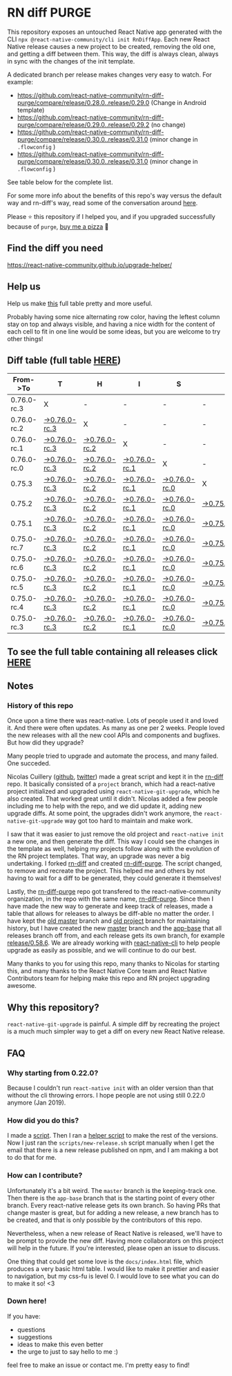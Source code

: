 # RN diff PURGE

This repository exposes an untouched React Native app generated with the CLI
`npx @react-native-community/cli init RnDiffApp`. Each new React Native release causes a new project to be created, removing the old one, and getting a diff between them. This way, the diff is always clean, always in sync with the changes of the init template.

A dedicated branch per release makes changes very easy
to watch. For example:

- https://github.com/react-native-community/rn-diff-purge/compare/release/0.28.0..release/0.29.0
  (Change in Android template)
- https://github.com/react-native-community/rn-diff-purge/compare/release/0.29.0..release/0.29.2
  (no change)
- https://github.com/react-native-community/rn-diff-purge/compare/release/0.30.0..release/0.31.0
  (minor change in `.flowconfig` )
- https://github.com/react-native-community/rn-diff-purge/compare/release/0.30.0..release/0.31.0
  (minor change in `.flowconfig` )

See table below for the complete list.

For some more info about the benefits of this repo's way versus the default way and rn-diff's way, read some of the conversation around [here](https://github.com/react-native-community/discussions-and-proposals/issues/68#issuecomment-452227478).

Please :star: this repository if I helped you, and if you upgraded successfully because of `purge`, [buy me a pizza](https://www.buymeacoffee.com/pvinis) :pizza:

## Find the diff you need

https://react-native-community.github.io/upgrade-helper/

## Help us

Help us make [this](https://react-native-community.github.io/rn-diff-purge) full table pretty and more useful.

Probably having some nice alternating row color, having the leftest column stay on top and always visible, and having a nice width for the content of each cell to fit in one line would be some ideas, but you are welcome to try other things!

## Diff table (full table [HERE](https://react-native-community.github.io/rn-diff-purge/))

| From->To    | T                                                                                                                         | H                                                                                                                         | I                                                                                                                         | S                                                                                                                         |                                                                                                                 | I                                                                                                               | S                                                                                                               |                                                                                                                           | C                                                                                                                         | O                                                                                                                         | O                                                                                                                         | L |
| ----------- | ------------------------------------------------------------------------------------------------------------------------- | ------------------------------------------------------------------------------------------------------------------------- | ------------------------------------------------------------------------------------------------------------------------- | ------------------------------------------------------------------------------------------------------------------------- | --------------------------------------------------------------------------------------------------------------- | --------------------------------------------------------------------------------------------------------------- | --------------------------------------------------------------------------------------------------------------- | ------------------------------------------------------------------------------------------------------------------------- | ------------------------------------------------------------------------------------------------------------------------- | ------------------------------------------------------------------------------------------------------------------------- | ------------------------------------------------------------------------------------------------------------------------- | - |
| 0.76.0-rc.3 | X                                                                                                                         | -                                                                                                                         | -                                                                                                                         | -                                                                                                                         | -                                                                                                               | -                                                                                                               | -                                                                                                               | -                                                                                                                         | -                                                                                                                         | -                                                                                                                         | -                                                                                                                         | - |
| 0.76.0-rc.2 | [->0.76.0-rc.3](https://github.com/react-native-community/rn-diff-purge/compare/release/0.76.0-rc.2..release/0.76.0-rc.3) | X                                                                                                                         | -                                                                                                                         | -                                                                                                                         | -                                                                                                               | -                                                                                                               | -                                                                                                               | -                                                                                                                         | -                                                                                                                         | -                                                                                                                         | -                                                                                                                         | - |
| 0.76.0-rc.1 | [->0.76.0-rc.3](https://github.com/react-native-community/rn-diff-purge/compare/release/0.76.0-rc.1..release/0.76.0-rc.3) | [->0.76.0-rc.2](https://github.com/react-native-community/rn-diff-purge/compare/release/0.76.0-rc.1..release/0.76.0-rc.2) | X                                                                                                                         | -                                                                                                                         | -                                                                                                               | -                                                                                                               | -                                                                                                               | -                                                                                                                         | -                                                                                                                         | -                                                                                                                         | -                                                                                                                         | - |
| 0.76.0-rc.0 | [->0.76.0-rc.3](https://github.com/react-native-community/rn-diff-purge/compare/release/0.76.0-rc.0..release/0.76.0-rc.3) | [->0.76.0-rc.2](https://github.com/react-native-community/rn-diff-purge/compare/release/0.76.0-rc.0..release/0.76.0-rc.2) | [->0.76.0-rc.1](https://github.com/react-native-community/rn-diff-purge/compare/release/0.76.0-rc.0..release/0.76.0-rc.1) | X                                                                                                                         | -                                                                                                               | -                                                                                                               | -                                                                                                               | -                                                                                                                         | -                                                                                                                         | -                                                                                                                         | -                                                                                                                         | - |
| 0.75.3      | [->0.76.0-rc.3](https://github.com/react-native-community/rn-diff-purge/compare/release/0.75.3..release/0.76.0-rc.3)      | [->0.76.0-rc.2](https://github.com/react-native-community/rn-diff-purge/compare/release/0.75.3..release/0.76.0-rc.2)      | [->0.76.0-rc.1](https://github.com/react-native-community/rn-diff-purge/compare/release/0.75.3..release/0.76.0-rc.1)      | [->0.76.0-rc.0](https://github.com/react-native-community/rn-diff-purge/compare/release/0.75.3..release/0.76.0-rc.0)      | X                                                                                                               | -                                                                                                               | -                                                                                                               | -                                                                                                                         | -                                                                                                                         | -                                                                                                                         | -                                                                                                                         | - |
| 0.75.2      | [->0.76.0-rc.3](https://github.com/react-native-community/rn-diff-purge/compare/release/0.75.2..release/0.76.0-rc.3)      | [->0.76.0-rc.2](https://github.com/react-native-community/rn-diff-purge/compare/release/0.75.2..release/0.76.0-rc.2)      | [->0.76.0-rc.1](https://github.com/react-native-community/rn-diff-purge/compare/release/0.75.2..release/0.76.0-rc.1)      | [->0.76.0-rc.0](https://github.com/react-native-community/rn-diff-purge/compare/release/0.75.2..release/0.76.0-rc.0)      | [->0.75.3](https://github.com/react-native-community/rn-diff-purge/compare/release/0.75.2..release/0.75.3)      | X                                                                                                               | -                                                                                                               | -                                                                                                                         | -                                                                                                                         | -                                                                                                                         | -                                                                                                                         | - |
| 0.75.1      | [->0.76.0-rc.3](https://github.com/react-native-community/rn-diff-purge/compare/release/0.75.1..release/0.76.0-rc.3)      | [->0.76.0-rc.2](https://github.com/react-native-community/rn-diff-purge/compare/release/0.75.1..release/0.76.0-rc.2)      | [->0.76.0-rc.1](https://github.com/react-native-community/rn-diff-purge/compare/release/0.75.1..release/0.76.0-rc.1)      | [->0.76.0-rc.0](https://github.com/react-native-community/rn-diff-purge/compare/release/0.75.1..release/0.76.0-rc.0)      | [->0.75.3](https://github.com/react-native-community/rn-diff-purge/compare/release/0.75.1..release/0.75.3)      | [->0.75.2](https://github.com/react-native-community/rn-diff-purge/compare/release/0.75.1..release/0.75.2)      | X                                                                                                               | -                                                                                                                         | -                                                                                                                         | -                                                                                                                         | -                                                                                                                         | - |
| 0.75.0-rc.7 | [->0.76.0-rc.3](https://github.com/react-native-community/rn-diff-purge/compare/release/0.75.0-rc.7..release/0.76.0-rc.3) | [->0.76.0-rc.2](https://github.com/react-native-community/rn-diff-purge/compare/release/0.75.0-rc.7..release/0.76.0-rc.2) | [->0.76.0-rc.1](https://github.com/react-native-community/rn-diff-purge/compare/release/0.75.0-rc.7..release/0.76.0-rc.1) | [->0.76.0-rc.0](https://github.com/react-native-community/rn-diff-purge/compare/release/0.75.0-rc.7..release/0.76.0-rc.0) | [->0.75.3](https://github.com/react-native-community/rn-diff-purge/compare/release/0.75.0-rc.7..release/0.75.3) | [->0.75.2](https://github.com/react-native-community/rn-diff-purge/compare/release/0.75.0-rc.7..release/0.75.2) | [->0.75.1](https://github.com/react-native-community/rn-diff-purge/compare/release/0.75.0-rc.7..release/0.75.1) | X                                                                                                                         | -                                                                                                                         | -                                                                                                                         | -                                                                                                                         | - |
| 0.75.0-rc.6 | [->0.76.0-rc.3](https://github.com/react-native-community/rn-diff-purge/compare/release/0.75.0-rc.6..release/0.76.0-rc.3) | [->0.76.0-rc.2](https://github.com/react-native-community/rn-diff-purge/compare/release/0.75.0-rc.6..release/0.76.0-rc.2) | [->0.76.0-rc.1](https://github.com/react-native-community/rn-diff-purge/compare/release/0.75.0-rc.6..release/0.76.0-rc.1) | [->0.76.0-rc.0](https://github.com/react-native-community/rn-diff-purge/compare/release/0.75.0-rc.6..release/0.76.0-rc.0) | [->0.75.3](https://github.com/react-native-community/rn-diff-purge/compare/release/0.75.0-rc.6..release/0.75.3) | [->0.75.2](https://github.com/react-native-community/rn-diff-purge/compare/release/0.75.0-rc.6..release/0.75.2) | [->0.75.1](https://github.com/react-native-community/rn-diff-purge/compare/release/0.75.0-rc.6..release/0.75.1) | [->0.75.0-rc.7](https://github.com/react-native-community/rn-diff-purge/compare/release/0.75.0-rc.6..release/0.75.0-rc.7) | X                                                                                                                         | -                                                                                                                         | -                                                                                                                         | - |
| 0.75.0-rc.5 | [->0.76.0-rc.3](https://github.com/react-native-community/rn-diff-purge/compare/release/0.75.0-rc.5..release/0.76.0-rc.3) | [->0.76.0-rc.2](https://github.com/react-native-community/rn-diff-purge/compare/release/0.75.0-rc.5..release/0.76.0-rc.2) | [->0.76.0-rc.1](https://github.com/react-native-community/rn-diff-purge/compare/release/0.75.0-rc.5..release/0.76.0-rc.1) | [->0.76.0-rc.0](https://github.com/react-native-community/rn-diff-purge/compare/release/0.75.0-rc.5..release/0.76.0-rc.0) | [->0.75.3](https://github.com/react-native-community/rn-diff-purge/compare/release/0.75.0-rc.5..release/0.75.3) | [->0.75.2](https://github.com/react-native-community/rn-diff-purge/compare/release/0.75.0-rc.5..release/0.75.2) | [->0.75.1](https://github.com/react-native-community/rn-diff-purge/compare/release/0.75.0-rc.5..release/0.75.1) | [->0.75.0-rc.7](https://github.com/react-native-community/rn-diff-purge/compare/release/0.75.0-rc.5..release/0.75.0-rc.7) | [->0.75.0-rc.6](https://github.com/react-native-community/rn-diff-purge/compare/release/0.75.0-rc.5..release/0.75.0-rc.6) | X                                                                                                                         | -                                                                                                                         | - |
| 0.75.0-rc.4 | [->0.76.0-rc.3](https://github.com/react-native-community/rn-diff-purge/compare/release/0.75.0-rc.4..release/0.76.0-rc.3) | [->0.76.0-rc.2](https://github.com/react-native-community/rn-diff-purge/compare/release/0.75.0-rc.4..release/0.76.0-rc.2) | [->0.76.0-rc.1](https://github.com/react-native-community/rn-diff-purge/compare/release/0.75.0-rc.4..release/0.76.0-rc.1) | [->0.76.0-rc.0](https://github.com/react-native-community/rn-diff-purge/compare/release/0.75.0-rc.4..release/0.76.0-rc.0) | [->0.75.3](https://github.com/react-native-community/rn-diff-purge/compare/release/0.75.0-rc.4..release/0.75.3) | [->0.75.2](https://github.com/react-native-community/rn-diff-purge/compare/release/0.75.0-rc.4..release/0.75.2) | [->0.75.1](https://github.com/react-native-community/rn-diff-purge/compare/release/0.75.0-rc.4..release/0.75.1) | [->0.75.0-rc.7](https://github.com/react-native-community/rn-diff-purge/compare/release/0.75.0-rc.4..release/0.75.0-rc.7) | [->0.75.0-rc.6](https://github.com/react-native-community/rn-diff-purge/compare/release/0.75.0-rc.4..release/0.75.0-rc.6) | [->0.75.0-rc.5](https://github.com/react-native-community/rn-diff-purge/compare/release/0.75.0-rc.4..release/0.75.0-rc.5) | X                                                                                                                         | - |
| 0.75.0-rc.3 | [->0.76.0-rc.3](https://github.com/react-native-community/rn-diff-purge/compare/release/0.75.0-rc.3..release/0.76.0-rc.3) | [->0.76.0-rc.2](https://github.com/react-native-community/rn-diff-purge/compare/release/0.75.0-rc.3..release/0.76.0-rc.2) | [->0.76.0-rc.1](https://github.com/react-native-community/rn-diff-purge/compare/release/0.75.0-rc.3..release/0.76.0-rc.1) | [->0.76.0-rc.0](https://github.com/react-native-community/rn-diff-purge/compare/release/0.75.0-rc.3..release/0.76.0-rc.0) | [->0.75.3](https://github.com/react-native-community/rn-diff-purge/compare/release/0.75.0-rc.3..release/0.75.3) | [->0.75.2](https://github.com/react-native-community/rn-diff-purge/compare/release/0.75.0-rc.3..release/0.75.2) | [->0.75.1](https://github.com/react-native-community/rn-diff-purge/compare/release/0.75.0-rc.3..release/0.75.1) | [->0.75.0-rc.7](https://github.com/react-native-community/rn-diff-purge/compare/release/0.75.0-rc.3..release/0.75.0-rc.7) | [->0.75.0-rc.6](https://github.com/react-native-community/rn-diff-purge/compare/release/0.75.0-rc.3..release/0.75.0-rc.6) | [->0.75.0-rc.5](https://github.com/react-native-community/rn-diff-purge/compare/release/0.75.0-rc.3..release/0.75.0-rc.5) | [->0.75.0-rc.4](https://github.com/react-native-community/rn-diff-purge/compare/release/0.75.0-rc.3..release/0.75.0-rc.4) | X |

## To see the full table containing all releases click [HERE](https://react-native-community.github.io/rn-diff-purge/)

## Notes

### History of this repo

Once upon a time there was react-native. Lots of people used it and loved it. And there were often updates. As many as one per 2 weeks. People loved the new releases with all the new cool APIs and components and bugfixes. But how did they upgrade?

Many people tried to upgrade and automate the process, and many failed. One succeded.

Nicolas Cuillery ([github](https://github.com/ncuillery), [twitter](https://twitter.com/ncuillery)) made a great script and kept it in the [rn-diff](https://github.com/ncuillery/rn-diff) repo. It basically consisted of a `project` branch, which had a react-native project initialized and upgraded using `react-native-git-upgrade`, which he also created. That worked great until it didn't. Nicolas added a few people including me to help with the repo, and we did update it, adding new upgrade diffs. At some point, the upgrades didn't work anymore, the `react-native-git-upgrade` way got too hard to maintain and make work.

I saw that it was easier to just remove the old project and `react-native init` a new one, and then generate the diff. This way I could see the changes in the template as well, helping my projects follow along with the evolution of the RN project templates. That way, an upgrade was never a big undertaking. I forked [rn-diff](https://github.com/ncuillery/rn-diff) and created [rn-diff-purge](https://github.com/react-native-community/rn-diff-purge). The script changed, to remove and recreate the project. This helped me and others by not having to wait for a diff to be generated, they could generate it themselves!

Lastly, the [rn-diff-purge](https://github.com/react-native-community/rn-diff-purge) repo got transfered to the react-native-community organization, in the repo with the same name, [rn-diff-purge](https://github.com/react-native-community/rn-diff-purge). Since then I have made the new way to generate and keep track of releases, made a table that allows for releases to always be diff-able no matter the order. I have kept the [old master](https://github.com/react-native-community/rn-diff-purge/tree/old/master) branch and [old project](https://github.com/react-native-community/rn-diff-purge/tree/old/project) branch for maintaining history, but I have created the new [master](https://github.com/react-native-community/rn-diff-purge/tree/master) branch and the [app-base](https://github.com/react-native-community/rn-diff-purge/tree/app-base) that all releases branch off from, and each release gets its own branch, for example [release/0.58.6](https://github.com/react-native-community/rn-diff-purge/tree/release/0.58.6). We are already working with [react-native-cli](https://github.com/react-native-community/react-native-cli) to help people upgrade as easily as possible, and we will continue to do our best.

Many thanks to you for using this repo, many thanks to Nicolas for starting this, and many thanks to the React Native Core team and React Native Contributors team for helping make this repo and RN project upgrading awesome.

## Why this repository?

`react-native-git-upgrade` is painful. A simple diff by recreating the project is a much much simpler way to get a diff on every new React Native release.

## FAQ

### Why starting from 0.22.0?

Because I couldn't run `react-native init` with an older version than that without the cli throwing errors. I hope people are not using still 0.22.0 anymore (Jan 2019).

### How did you do this?

I made a [script](https://github.com/react-native-community/rn-diff-purge/blob/master/scripts/new-release.sh). Then I ran a [helper script](https://github.com/react-native-community/rn-diff-purge/blob/master/scripts/new-release.sh) to make the rest of the versions.
Now I just ran the `scripts/new-release.sh` script manually when I get the email that there is a new release published on npm, and I am making a bot to do that for me.

### How can I contribute?

Unfortunately it's a bit weird. The `master` branch is the keeping-track one. Then there is the `app-base` branch that is the starting point of every other branch. Every react-native release gets its own branch. So having PRs that change master is great, but for adding a new release, a new branch has to be created, and that is only possible by the contributors of this repo.

Nevertheless, when a new release of React Native is released, we'll have to be prompt to provide
the new diff. Having more collaborators on this project will help in the future. If you're interested, please open an issue to discuss.

One thing that could get some love is the `docs/index.html` file, which produces a very basic html table. I would like to make it prettier and easier to navigation, but my css-fu is level 0. I would love to see what you can do to make it so! <3

### Down here!

If you have:

- questions
- suggestions
- ideas to make this even better
- the urge to just to say hello to me :)

feel free to make an issue or contact me. I'm pretty easy to find!
